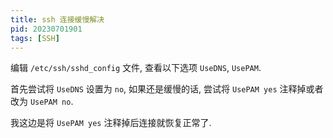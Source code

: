 ```yaml
---
title: ssh 连接缓慢解决
pid: 20230701901
tags: [SSH]
---
```


编辑 `/etc/ssh/sshd_config` 文件, 查看以下选项 `UseDNS`, `UsePAM`.

首先尝试将 `UseDNS` 设置为 `no`, 如果还是缓慢的话, 尝试将 `UsePAM yes` 注释掉或者改为 `UsePAM no`.

我这边是将 `UsePAM yes` 注释掉后连接就恢复正常了.
